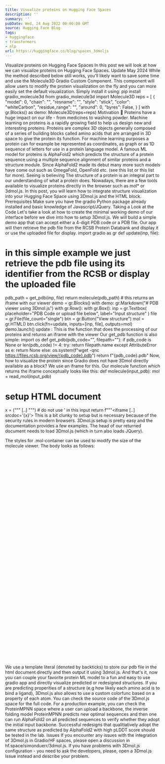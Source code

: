 ```yaml
---
title: Visualize proteins on Hugging Face Spaces
description: ''
summary: ''
pubDate: Wed, 24 Aug 2022 00:00:00 GMT
source: Hugging Face Blog
tags:
- huggingface
- transformers
- nlp
url: https://huggingface.co/blog/spaces_3dmoljs
---
```


Visualize proteins on Hugging Face Spaces
In this post we will look at how we can visualize proteins on Hugging Face Spaces.
Update May 2024
While the method described below still works, you'll likely want to save some time and use the Molecule3D Gradio Custom Component. This component will allow users to modify the protein visualization on the fly and you can more easily set the default visualization. Simply install it using:
pip install gradio_molecule3d
from gradio_molecule3d import Molecule3D
reps = [
{
"model": 0,
"chain": "",
"resname": "",
"style": "stick",
"color": "whiteCarbon",
"residue_range": "",
"around": 0,
"byres": False,
}
]
with gr.Blocks() as demo:
Molecule3D(reps=reps)
Motivation 🤗
Proteins have a huge impact on our life - from medicines to washing powder. Machine learning on proteins is a rapidly growing field to help us design new and interesting proteins. Proteins are complex 3D objects generally composed of a series of building blocks called amino acids that are arranged in 3D space to give the protein its function. For machine learning purposes a protein can for example be represented as coordinates, as graph or as 1D sequence of letters for use in a protein language model.
A famous ML model for proteins is AlphaFold2 which predicts the structure of a protein sequence using a multiple sequence alignment of similar proteins and a structure module.
Since AlphaFold2 made its debut many more such models have come out such as OmegaFold, OpenFold etc. (see this list or this list for more).
Seeing is believing
The structure of a protein is an integral part to our understanding of what a protein does. Nowadays, there are a few tools available to visualize proteins directly in the browser such as mol* or 3dmol.js. In this post, you will learn how to integrate structure visualization into your Hugging Face Space using 3Dmol.js and the HTML block.
Prerequisites
Make sure you have the gradio
Python package already installed and basic knowledge of Javascript/JQuery.
Taking a Look at the Code
Let's take a look at how to create the minimal working demo of our interface before we dive into how to setup 3Dmol.js.
We will build a simple demo app that can accept either a 4-digit PDB code or a PDB file. Our app will then retrieve the pdb file from the RCSB Protein Databank and display it or use the uploaded file for display.
import gradio as gr
def update(inp, file):
# in this simple example we just retrieve the pdb file using its identifier from the RCSB or display the uploaded file
pdb_path = get_pdb(inp, file)
return molecule(pdb_path) # this returns an iframe with our viewer
demo = gr.Blocks()
with demo:
gr.Markdown("# PDB viewer using 3Dmol.js")
with gr.Row():
with gr.Box():
inp = gr.Textbox(
placeholder="PDB Code or upload file below", label="Input structure"
)
file = gr.File(file_count="single")
btn = gr.Button("View structure")
mol = gr.HTML()
btn.click(fn=update, inputs=[inp, file], outputs=mol)
demo.launch()
update
: This is the function that does the processing of our proteins and returns an iframe
with the viewer
Our get_pdb
function is also simple:
import os
def get_pdb(pdb_code="", filepath=""):
if pdb_code is None or len(pdb_code) != 4:
try:
return filepath.name
except AttributeError as e:
return None
else:
os.system(f"wget -qnc https://files.rcsb.org/view/{pdb_code}.pdb")
return f"{pdb_code}.pdb"
Now, how to visualize the protein since Gradio does not have 3Dmol directly available as a block?
We use an iframe
for this.
Our molecule
function which returns the iframe
conceptually looks like this:
def molecule(input_pdb):
mol = read_mol(input_pdb)
# setup HTML document
x = ("""<!DOCTYPE html><html> [..] </html>""") # do not use ' in this input
return f"""<iframe [..] srcdoc='{x}'></iframe>
This is a bit clunky to setup but is necessary because of the security rules in modern browsers.
3Dmol.js setup is pretty easy and the documentation provides a few examples.
The head
of our returned document needs to load 3Dmol.js (which in turn also loads JQuery).
<head>
<meta http-equiv="content-type" content="text/html; charset=UTF-8" />
<style>
.mol-container {
width: 100%;
height: 700px;
position: relative;
}
.mol-container select{
background-image:None;
}
</style>
<script src="https://cdnjs.cloudflare.com/ajax/libs/jquery/3.6.3/jquery.min.js" integrity="sha512-STof4xm1wgkfm7heWqFJVn58Hm3EtS31XFaagaa8VMReCXAkQnJZ+jEy8PCC/iT18dFy95WcExNHFTqLyp72eQ==" crossorigin="anonymous" referrerpolicy="no-referrer"></script>
<script src="https://3Dmol.csb.pitt.edu/build/3Dmol-min.js"></script>
</head>
The styles for .mol-container
can be used to modify the size of the molecule viewer.
The body
looks as follows:
<body>
<div id="container" class="mol-container"></div>
<script>
let pdb = mol // mol contains PDB file content, check the hf.space/simonduerr/3dmol.js for full python code
$(document).ready(function () {
let element = $("#container");
let config = { backgroundColor: "white" };
let viewer = $3Dmol.createViewer(element, config);
viewer.addModel(pdb, "pdb");
viewer.getModel(0).setStyle({}, { cartoon: { colorscheme:"whiteCarbon" } });
viewer.zoomTo();
viewer.render();
viewer.zoom(0.8, 2000);
})
</script>
</body>
We use a template literal (denoted by backticks) to store our pdb file in the html document directly and then output it using 3dmol.js.
And that's it, now you can couple your favorite protein ML model to a fun and easy to use gradio app and directly visualize predicted or redesigned structures. If you are predicting properities of a structure (e.g how likely each amino acid is to bind a ligand), 3Dmol.js also allows to use a custom colorfunc
based on a property of each atom.
You can check the source code of the 3Dmol.js space for the full code.
For a production example, you can check the ProteinMPNN space where a user can upload a backbone, the inverse folding model ProteinMPNN predicts new optimal sequences and then one can run AlphaFold2 on all predicted sequences to verify whether they adopt the initial input backbone. Successful redesigns that qualitiatively adopt the same structure as predicted by AlphaFold2 with high pLDDT score should be tested in the lab.
Issues
If you encounter any issues with the integration of 3Dmol.js in Gradio/HF spaces, please open a discussion in hf.space/simonduerr/3dmol.js.
If you have problems with 3Dmol.js configuration - you need to ask the developers, please, open a 3Dmol.js Issue instead and describe your problem.
